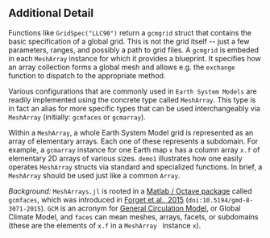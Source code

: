 ## Additional Detail

Functions like `GridSpec("LLC90")` return a `gcmgrid` struct that contains the basic specification of a global grid. This is not the grid itself -- just a few parameters, ranges, and possibly a path to grid files. A `gcmgrid` is embeded in each `MeshArray` instance for which it provides a blueprint. It specifies how an array collection forms a global mesh and allows e.g. the `exchange` function to dispatch to the appropriate method. 

Various configurations that are commonly used in `Earth System Models` are readily implemented using the concrete type called `MeshArray`. This type is in fact an alias for more specific types that can be used interchangeably via `MeshArray` (initially: `gcmfaces` or `gcmarray`).

Within a `MeshArray`, a whole Earth System Model grid is represented as an array of elementary arrays. Each one of these represents a subdomain. For example, a `gcmarray` instance for one Earth map `x` has a column array `x.f` of elementary 2D arrays of various sizes. `demo1` illustrates how one easily operates `MeshArray` structs via standard and specialized functions. In brief, a `MeshArray` should be used just like a common `Array`.

_Background:_ `MeshArrays.jl` is rooted in a [Matlab / Octave package](https://gcmfaces.readthedocs.io/en/latest/) called `gcmfaces`, which was introduced in [Forget et al., 2015](http://www.geosci-model-dev.net/8/3071/2015/) (`doi:10.5194/gmd-8-3071-2015`). `GCM` is an acronym for [General Circulation Model](https://en.wikipedia.org/wiki/General_circulation_model), or Global Climate Model, and `faces` can mean meshes, arrays, facets, or subdomains (these are the elements of `x.f` in a `MeshArray ` instance `x`).

